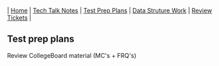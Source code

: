 | [Home](docs/README.md) | [Tech Talk Notes](GH%20Pages%20Nav/Tech%20Talk%20Notes) | [Test Prep Plans](GH%20Pages%20Nav/Test%20Prep%20Plans) | [Data Struture Work](GH%20Pages%20Nav/Data%20Structure%20Work) | [Review Tickets](GH%20Pages%20Nav/Review%20Tickets) |

## Test prep plans
Review CollegeBoard material (MC's + FRQ's)